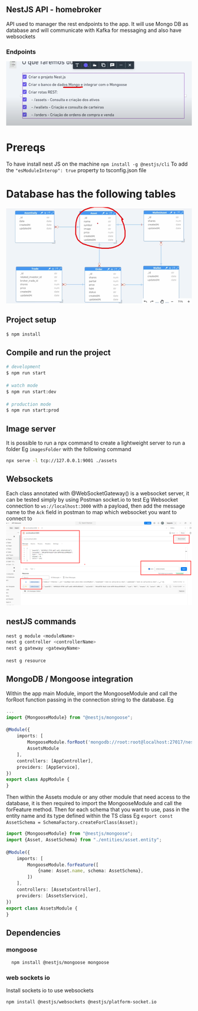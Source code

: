 ## NestJS API - homebroker
API used to manager the rest endpoints to the app. It will use Mongo DB as database and will communicate with Kafka for messaging and also have websockets
### Endpoints

![01-endpoints.png](images/01-endpoints.png)


# Prereqs
To have install nest JS on the machine `npm install -g @nestjs/cli`
To add the `"esModuleInterop": true` property to tsconfig.json file

# Database has the following tables
![02-db.png](images/02-db.png)

## Project setup

```bash
$ npm install
```

## Compile and run the project

```bash
# development
$ npm run start

# watch mode
$ npm run start:dev

# production mode
$ npm run start:prod
```

## Image server
It is possible to run a npx command to create a lightweight server to run a folder Eg `imagesFolder` with the following command
```bash
npx serve -l tcp://127.0.0.1:9001 ./assets
```

## Websockets
Each class annotated with @WebSocketGateway() is a websocket server, it can be tested simply by using Postman socket.io to test
Eg Websocket connection to `ws://localhost:3000` with a payload, then add the message name to the `Ack` field in postman to map which 
websocket you want to connect to
![03-websockets.png](images/03-websockets.png)

## nestJS commands
```bash
nest g module <moduleName>
nest g controller <controllerName>
nest g gateway <gatewayName>

nest g resource
```

## MongoDB / Mongoose integration
Within the app main Module, import the MongooseModule and call the forRoot function passing in the connection string to the database.
Eg 
```typescript
...
import {MongooseModule} from "@nestjs/mongoose";

@Module({
    imports: [
        MongooseModule.forRoot('mongodb://root:root@localhost:27017/nest?authSource=admin&directConnection=true'),
        AssetsModule
    ],
    controllers: [AppController],
    providers: [AppService],
})
export class AppModule {
}

```
Then within the Assets module or any other module that need access to the database, it is then required to import the MongooseModule and call the forFeature method.
Then for each schema that you want to use, pass in the entity name and its type defined within the TS class 
Eg `export const AssetSchema = SchemaFactory.createForClass(Asset);`
```typescript
import {MongooseModule} from "@nestjs/mongoose";
import {Asset, AssetSchema} from "./entities/asset.entity";

@Module({
    imports: [
        MongooseModule.forFeature([
            {name: Asset.name, schema: AssetSchema},
        ])
    ],
    controllers: [AssetsController],
    providers: [AssetsService],
})
export class AssetsModule {
}

```

## Dependencies
### mongoose
```bash
  npm install @nestjs/mongoose mongoose
```

### web sockets io
Install sockets io to use websockets
```bash
npm install @nestjs/websockets @nestjs/platform-socket.io 
```
